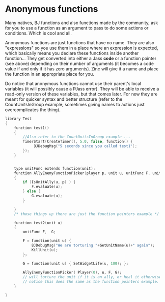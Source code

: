 # Anonymous functions

Many natives, BJ functions and also functions made by the community, ask for you to use a function as an argument to
pass to do some actions or conditions. Which is cool and all.

Anonymous functions are just functions that have no name. They are also &quot;expressions&quot; so you use them in a
place where an expression is expected, which basically means you declare these functions inside another function... They
get converted into either a Jass **code** or a function pointer (see above) depending on their number of
arguments (it becomes a code value if and only if it has zero arguments). Zinc will give it a name and place the
function in an appropriate place for you.

Do notice that anonymous functions cannot use their parent&apos;s local variables (it will possibly cause a PJass
error). They will be able to receive a read-only version of these variables, but that comes later. For now they are
meant for quicker syntax and better structure (refer to the CountUnitsInGroup example, sometimes giving names to actions
just overcomplicates the thing).

```C++
library Test
{
    function test1()
    {
        //Also refer to the CountUnitsInGroup example ...
        TimerStart(CreateTimer(), 5.0, false, function() {
             BJDebugMsg("5 seconds since you called test1");
        });
    }


    type unitFunc extends function(unit);
    function AllyEnemyFunctionPicker(player p, unit u, unitFunc F, unitFunc G)
    {
        if (IsUnitAlly(u, p) ) {
            F.evaluate(u);
        } else {
            G.evaluate(u);
        }

    }
    /* those things up there are just the function pointers example */

    function test2(unit u)
    {
        unitFunc F,  G;

        F = function(unit u) {
            BJDebugMsg("We are torturing "+GetUnitName(u)+" again");
            KillUnit(u);
        };

        G = function(unit u) { SetWidgetLife(u, 100); };
        
        AllyEnemyFunctionPicker( Player(0), u, F, G);
        // will torture the unit if it is an ally, or heal it otherwise.
        // notice this does the same as the function pointers example.
    }

}
```
